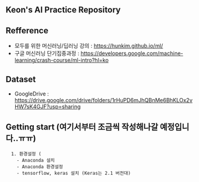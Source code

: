 Keon's AI Practice Repository
----------------------------

Refference
-------
* 모두를 위한 머신러닝/딥러닝 강의 : https://hunkim.github.io/ml/
* 구글 머신러닝 단기집중과정 : https://developers.google.com/machine-learning/crash-course/ml-intro?hl=ko

Dataset
-------
* GoogleDrive : https://drive.google.com/drive/folders/1rHuPD6mJhQBnMe6BhKLOx2vHW7sK4GJF?usp=sharing

Getting start (여기서부터 조금씩 작성해나갈 예정입니다..ㅠㅠ)
-------------
      1. 환경설정 (
        - Anaconda 설치
        - Anaconda 환경설정 
        - tensorflow, keras 설치 (Keras는 2.1 버전대)

